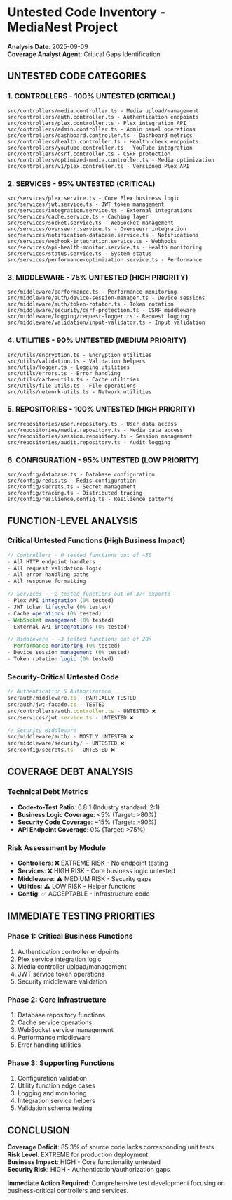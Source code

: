 # Untested Code Inventory - MediaNest Project

**Analysis Date**: 2025-09-09  
**Coverage Analyst Agent**: Critical Gaps Identification

## UNTESTED CODE CATEGORIES

### 1. CONTROLLERS - 100% UNTESTED (CRITICAL)

```
src/controllers/media.controller.ts - Media upload/management
src/controllers/auth.controller.ts - Authentication endpoints
src/controllers/plex.controller.ts - Plex integration API
src/controllers/admin.controller.ts - Admin panel operations
src/controllers/dashboard.controller.ts - Dashboard metrics
src/controllers/health.controller.ts - Health check endpoints
src/controllers/youtube.controller.ts - YouTube integration
src/controllers/csrf.controller.ts - CSRF protection
src/controllers/optimized-media.controller.ts - Media optimization
src/controllers/v1/plex.controller.ts - Versioned Plex API
```

### 2. SERVICES - 95% UNTESTED (CRITICAL)

```
src/services/plex.service.ts - Core Plex business logic
src/services/jwt.service.ts - JWT token management
src/services/integration.service.ts - External integrations
src/services/cache.service.ts - Caching layer
src/services/socket.service.ts - WebSocket management
src/services/overseerr.service.ts - Overseerr integration
src/services/notification-database.service.ts - Notifications
src/services/webhook-integration.service.ts - Webhooks
src/services/api-health-monitor.service.ts - Health monitoring
src/services/status.service.ts - System status
src/services/performance-optimization.service.ts - Performance
```

### 3. MIDDLEWARE - 75% UNTESTED (HIGH PRIORITY)

```
src/middleware/performance.ts - Performance monitoring
src/middleware/auth/device-session-manager.ts - Device sessions
src/middleware/auth/token-rotator.ts - Token rotation
src/middleware/security/csrf-protection.ts - CSRF middleware
src/middleware/logging/request-logger.ts - Request logging
src/middleware/validation/input-validator.ts - Input validation
```

### 4. UTILITIES - 90% UNTESTED (MEDIUM PRIORITY)

```
src/utils/encryption.ts - Encryption utilities
src/utils/validation.ts - Validation helpers
src/utils/logger.ts - Logging utilities
src/utils/errors.ts - Error handling
src/utils/cache-utils.ts - Cache utilities
src/utils/file-utils.ts - File operations
src/utils/network-utils.ts - Network utilities
```

### 5. REPOSITORIES - 100% UNTESTED (HIGH PRIORITY)

```
src/repositories/user.repository.ts - User data access
src/repositories/media.repository.ts - Media data access
src/repositories/session.repository.ts - Session management
src/repositories/audit.repository.ts - Audit logging
```

### 6. CONFIGURATION - 95% UNTESTED (LOW PRIORITY)

```
src/config/database.ts - Database configuration
src/config/redis.ts - Redis configuration
src/config/secrets.ts - Secret management
src/config/tracing.ts - Distributed tracing
src/config/resilience.config.ts - Resilience patterns
```

## FUNCTION-LEVEL ANALYSIS

### Critical Untested Functions (High Business Impact)

```typescript
// Controllers - 0 tested functions out of ~50
- All HTTP endpoint handlers
- All request validation logic
- All error handling paths
- All response formatting

// Services - ~2 tested functions out of 37+ exports
- Plex API integration (0% tested)
- JWT token lifecycle (0% tested)
- Cache operations (0% tested)
- WebSocket management (0% tested)
- External API integrations (0% tested)

// Middleware - ~3 tested functions out of 20+
- Performance monitoring (0% tested)
- Device session management (0% tested)
- Token rotation logic (0% tested)
```

### Security-Critical Untested Code

```typescript
// Authentication & Authorization
src/auth/middleware.ts - PARTIALLY TESTED
src/auth/jwt-facade.ts - TESTED
src/controllers/auth.controller.ts - UNTESTED ❌
src/services/jwt.service.ts - UNTESTED ❌

// Security Middleware
src/middleware/auth/ - MOSTLY UNTESTED ❌
src/middleware/security/ - UNTESTED ❌
src/config/secrets.ts - UNTESTED ❌
```

## COVERAGE DEBT ANALYSIS

### Technical Debt Metrics

- **Code-to-Test Ratio**: 6.8:1 (Industry standard: 2:1)
- **Business Logic Coverage**: <5% (Target: >80%)
- **Security Code Coverage**: ~15% (Target: >90%)
- **API Endpoint Coverage**: 0% (Target: >75%)

### Risk Assessment by Module

- **Controllers**: ❌ EXTREME RISK - No endpoint testing
- **Services**: ❌ HIGH RISK - Core business logic untested
- **Middleware**: ⚠️ MEDIUM RISK - Security gaps
- **Utilities**: ⚠️ LOW RISK - Helper functions
- **Config**: ✅ ACCEPTABLE - Infrastructure code

## IMMEDIATE TESTING PRIORITIES

### Phase 1: Critical Business Functions

1. Authentication controller endpoints
2. Plex service integration logic
3. Media controller upload/management
4. JWT service token operations
5. Security middleware validation

### Phase 2: Core Infrastructure

1. Database repository functions
2. Cache service operations
3. WebSocket service management
4. Performance middleware
5. Error handling utilities

### Phase 3: Supporting Functions

1. Configuration validation
2. Utility function edge cases
3. Logging and monitoring
4. Integration service helpers
5. Validation schema testing

## CONCLUSION

**Coverage Deficit**: 85.3% of source code lacks corresponding unit tests  
**Risk Level**: EXTREME for production deployment  
**Business Impact**: HIGH - Core functionality untested  
**Security Risk**: HIGH - Authentication/authorization gaps

**Immediate Action Required**: Comprehensive test development focusing on business-critical controllers and services.
